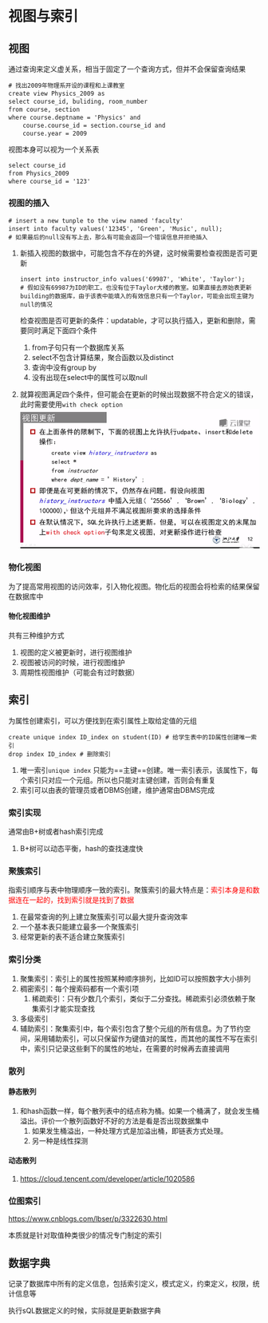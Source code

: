 # 视图与索引



## 视图

通过查询来定义虚关系，相当于固定了一个查询方式，但并不会保留查询结果

```mysql
# 找出2009年物理系开设的课程和上课教室
create view Physics_2009 as 
select course_id, buliding, room_number
from course, section
where course.deptname = 'Physics' and 
	course.course_id = section.course_id and 
	course.year = 2009
```

视图本身可以视为一个关系表

```mysql
select course_id 
from Physics_2009
where course_id = '123'
```



### 视图的插入

```mysql
# insert a new tunple to the view named 'faculty'
insert into faculty values('12345', 'Green', 'Music', null);
# 如果最后的null没有写上去，那么有可能会返回一个错误信息并拒绝插入
```

1. 新插入视图的数据中，可能包含不存在的外键，这时候需要检查视图是否可更新

   ```mysql
   insert into instructor_info values('69987', 'White', 'Taylor');
   # 假如没有69987为ID的职工，也没有位于Taylor大楼的教室。如果直接去原始表更新building的数据库，由于该表中能填入的有效信息只有一个Taylor，可能会出现主键为null的情况
   ```

   检查视图是否可更新的条件：updatable，才可以执行插入，更新和删除，需要同时满足下面四个条件

   1. from子句只有一个数据库关系
   2. select不包含计算结果，聚合函数以及distinct
   3. 查询中没有group by
   4. 没有出现在select中的属性可以取null



2. 就算视图满足四个条件，但可能会在更新的时候出现数据不符合定义的错误，此时需要使用`with check option`
   ![image-20210114114237790](image-20210114114237790.png)



### 物化视图

为了提高常用视图的访问效率，引入物化视图。物化后的视图会将检索的结果保留在数据库中

#### 物化视图维护

共有三种维护方式

1. 视图的定义被更新时，进行视图维护
2. 视图被访问的时候，进行视图维护
3. 周期性视图维护（可能会有过时数据）

## 索引

为属性创建索引，可以方便找到在索引属性上取给定值的元组

```mysql
create unique index ID_index on student(ID) # 给学生表中的ID属性创建唯一索引
drop index ID_index # 删除索引
```

1. 唯一索引`unique index` 只能为==主键==创建。唯一索引表示，该属性下，每个索引只对应一个元组。所以也只能对主键创建，否则会有重复
2. 索引可以由表的管理员或者DBMS创建，维护通常由DBMS完成



### 索引实现

通常由B+树或者hash索引完成

1.  B+树可以动态平衡，hash的查找速度快



### 聚簇索引

指索引顺序与表中物理顺序一致的索引。聚簇索引的最大特点是：<font color = red>索引本身是和数据连在一起的，找到索引就是找到了数据</font>

1. 在最常查询的列上建立聚簇索引可以最大提升查询效率
2. 一个基本表只能建立最多一个聚簇索引
3. 经常更新的表不适合建立聚簇索引



### 索引分类

1. 聚集索引：索引上的属性按照某种顺序排列，比如ID可以按照数字大小排列
2. 稠密索引：每个搜索码都有一个索引项
   1. 稀疏索引：只有少数几个索引，类似于二分查找。稀疏索引必须依赖于聚集索引才能实现查找
3. 多级索引
4. 辅助索引：聚集索引中，每个索引包含了整个元组的所有信息。为了节约空间，采用辅助索引，可以只保留作为键值对的属性，而其他的属性不写在索引中，索引只记录这些剩下的属性的地址，在需要的时候再去直接调用



### 散列

#### 静态散列

1. 和hash函数一样，每个散列表中的结点称为桶。如果一个桶满了，就会发生桶溢出。评价一个散列函数好不好的方法是看是否出现数据集中
   1. 如果发生桶溢出，一种处理方式是加溢出桶，即链表方式处理。
   2. 另一种是线性探测

#### 动态散列

1. https://cloud.tencent.com/developer/article/1020586



### 位图索引

https://www.cnblogs.com/lbser/p/3322630.html

本质就是针对取值种类很少的情况专门制定的索引



## 数据字典

记录了数据库中所有的定义信息，包括索引定义，模式定义，约束定义，权限，统计信息等

执行sQL数据定义的时候，实际就是更新数据字典


